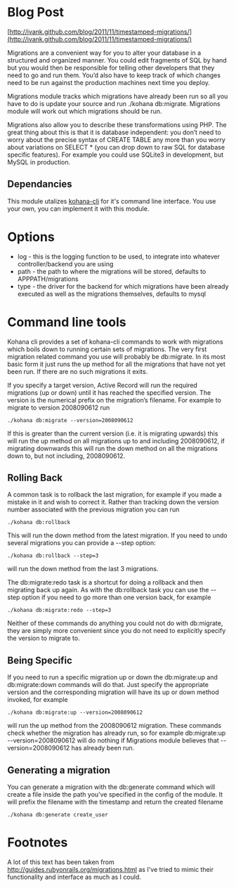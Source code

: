 # Blog Post

[http://ivank.github.com/blog/2011/11/timestamped-migrations/](http://ivank.github.com/blog/2011/11/timestamped-migrations/)

Migrations are a convenient way for you to alter your database in a structured and organized manner. You could edit fragments of SQL by hand but you would then be responsible for telling other developers that they need to go and run them. You’d also have to keep track of which changes need to be run against the production machines next time you deploy.

Migrations module tracks which migrations have already been run so all you have to do is update your source and run ./kohana db:migrate. Migrations module will work out which migrations should be run. 

Migrations also allow you to describe these transformations using PHP. The great thing about this is that it is database independent: you don’t need to worry about the precise syntax of CREATE TABLE any more than you worry about variations on SELECT * (you can drop down to raw SQL for database specific features). For example you could use SQLite3 in development, but MySQL in production.

## Dependancies

This module utalizes [kohana-cli](https://github.com/ivank/kohana-cli) for it's command line interface. You use your own, you can implement it with this module.

# Options

* log - this is the logging function to be used, to integrate into whatever controller/backend you are using
* path - the path to where the migrations will be stored, defaults to APPPATH/migrations
* type - the driver for the backend for which migrations have been already executed as well as the migrations themselves, defaults to mysql

# Command line tools

Kohana cli provides a set of kohana-cli commands to work with migrations which boils down to running certain sets of migrations. The very first migration related command you use will probably be db:migrate. In its most basic form it just runs the up method for all the migrations that have not yet been run. If there are no such migrations it exits.

If you specify a target version, Active Record will run the required migrations (up or down) until it has reached the specified version. The version is the numerical prefix on the migration’s filename. For example to migrate to version 2008090612 run

	./kohana db:migrate --version=2008090612

If this is greater than the current version (i.e. it is migrating upwards) this will run the up method on all migrations up to and including 2008090612, if migrating downwards this will run the down method on all the migrations down to, but not including, 2008090612.

## Rolling Back
A common task is to rollback the last migration, for example if you made a mistake in it and wish to correct it. Rather than tracking down the version number associated with the previous migration you can run

	./kohana db:rollback

This will run the down method from the latest migration. If you need to undo several migrations you can provide a --step option:

	./kohana db:rollback --step=3
will run the down method from the last 3 migrations.

The db:migrate:redo task is a shortcut for doing a rollback and then migrating back up again. As with the db:rollback task you can use the --step option if you need to go more than one version back, for example

	./kohana db:migrate:redo --step=3

Neither of these commands do anything you could not do with db:migrate, they are simply more convenient since you do not need to explicitly specify the version to migrate to.

## Being Specific
If you need to run a specific migration up or down the db:migrate:up and db:migrate:down commands will do that. Just specify the appropriate version and the corresponding migration will have its up or down method invoked, for example

	./kohana db:migrate:up --version=2008090612
will run the up method from the 2008090612 migration. These commands check whether the migration has already run, so for example db:migrate:up --version=2008090612 will do nothing if Migrations module believes that --version=2008090612 has already been run.

## Generating a migration

You can generate a migration with the db:generate command which will create a file inside the path you've specified in the config of the module. It will prefix the filename with the timestamp and return the created filename

	./kohana db:generate create_user

# Footnotes 
A lot of this text has been taken from http://guides.rubyonrails.org/migrations.html as I've tried to mimic their functionality and interface as much as I could.
	